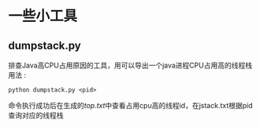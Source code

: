 # 一些小工具

## dumpstack.py

排查Java高CPU占用原因的工具，用可以导出一个java进程CPU占用高的线程栈
用法 :
```
python dumpstack.py <pid> 
```

命令执行成功后在生成的*top.txt*中查看占用cpu高的线程id，在jstack.txt根据pid查询对应的线程栈